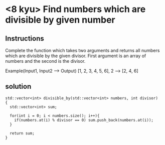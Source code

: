 # <8 kyu> Find numbers which are divisible by given number

## Instructions

Complete the function which takes two arguments and returns all numbers which are divisible by the given divisor. First argument is an array of numbers and the second is the divisor.

Example(Input1, Input2 --> Output)
[1, 2, 3, 4, 5, 6], 2 --> [2, 4, 6]

## solution

```
std::vector<int> divisible_by(std::vector<int> numbers, int divisor)
{
  std::vector<int> sum;
  
  for(int i = 0; i < numbers.size(); i++){
    if(numbers.at(i) % divisor == 0) sum.push_back(numbers.at(i));
  }
  
  return sum;
}
```
